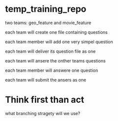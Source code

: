 # temp_training_repo

two teams: geo_feature and movie_feature 

each team will create one file containing questions 

each team member will add one very simpel question 

each team will deliver its question file as one 

each team will ansere the onther teams questions 

each team member will answere one question 

each team will submit the ansers as one 

# Think first than act

what branching stragety will we use? 